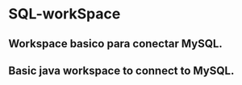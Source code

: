 # SQL-workSpace

## Workspace basico para conectar MySQL.
## Basic java workspace to connect to MySQL.
